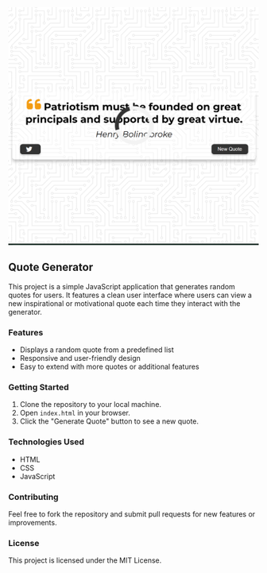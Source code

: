 ![alt text](image.png)
## Quote Generator

This project is a simple JavaScript application that generates random quotes for users. It features a clean user interface where users can view a new inspirational or motivational quote each time they interact with the generator.

### Features

- Displays a random quote from a predefined list
- Responsive and user-friendly design
- Easy to extend with more quotes or additional features

### Getting Started

1. Clone the repository to your local machine.
2. Open `index.html` in your browser.
3. Click the "Generate Quote" button to see a new quote.

### Technologies Used

- HTML
- CSS
- JavaScript

### Contributing

Feel free to fork the repository and submit pull requests for new features or improvements.

### License

This project is licensed under the MIT License.